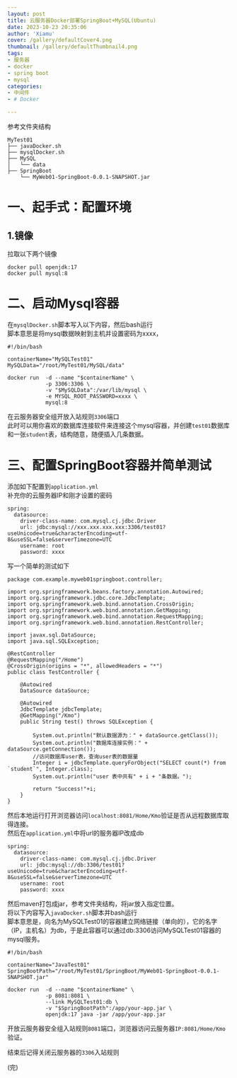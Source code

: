 ```yaml
---
layout: post
title: 云服务器Docker部署SpringBoot+MySQL(Ubuntu)
date: 2023-10-23 20:35:06
author: 'Xiamu'
cover: /gallery/defaultCover4.png
thumbnail: /gallery/defaultThumbnail4.png
tags:
- 服务器
- docker
- spring boot
- mysql
categories:
- 中间件
- # Docker

---
```

参考文件夹结构

```prism language-bash
MyTest01
├── javaDocker.sh
├── mysqlDocker.sh
├── MySQL
│   └── data
├── SpringBoot
    └── MyWeb01-SpringBoot-0.0.1-SNAPSHOT.jar
```

# 一、起手式：配置环境

## 1.镜像

拉取以下两个镜像

```prism language-bash
docker pull openjdk:17
docker pull mysql:8
```

# 二、启动Mysql容器

在`mysqlDocker.sh`脚本写入以下内容，然后bash运行  
脚本意思是将mysql数据映射到主机并设置密码为xxxx，

```prism language-bash
#!/bin/bash

containerName="MySQLTest01"
MySQLData="/root/MyTest01/MySQL/data"

docker run  -d --name "$containerName" \
            -p 3306:3306 \
            -v "$MySQLData":/var/lib/mysql \
            -e MYSQL_ROOT_PASSWORD=xxxx \
            mysql:8
```

在云服务器安全组开放入站规则`3306`端口  
此时可以用你喜欢的数据库连接软件来连接这个mysql容器，并创建`test01`数据库和一张`student`表，结构随意，随便插入几条数据。

# 三、配置SpringBoot容器并简单测试

添加如下配置到`application.yml`  
补充你的云服务器IP和刚才设置的密码

```prism language-yaml
spring:
  datasource:
    driver-class-name: com.mysql.cj.jdbc.Driver
    url: jdbc:mysql://xxx.xxx.xxx.xxx:3306/test01?useUnicode=true&characterEncoding=utf-8&useSSL=false&serverTimezone=UTC
    username: root
    password: xxxx
```

写一个简单的测试如下

```prism language-java
package com.example.myweb01springboot.controller;

import org.springframework.beans.factory.annotation.Autowired;
import org.springframework.jdbc.core.JdbcTemplate;
import org.springframework.web.bind.annotation.CrossOrigin;
import org.springframework.web.bind.annotation.GetMapping;
import org.springframework.web.bind.annotation.RequestMapping;
import org.springframework.web.bind.annotation.RestController;

import javax.sql.DataSource;
import java.sql.SQLException;

@RestController
@RequestMapping("/Home")
@CrossOrigin(origins = "*", allowedHeaders = "*")
public class TestController {
   
    @Autowired
    DataSource dataSource;

    @Autowired
    JdbcTemplate jdbcTemplate;
    @GetMapping("/Kmo")
    public String test() throws SQLException {
   
        System.out.println("默认数据源为：" + dataSource.getClass());
        System.out.println("数据库连接实例：" + dataSource.getConnection());
        //访问数据库user表，查询user表的数据量
        Integer i = jdbcTemplate.queryForObject("SELECT count(*) from `student`", Integer.class);
        System.out.println("user 表中共有" + i + "条数据。");

        return "Success!"+i;
    }
}

```

然后本地运行打开浏览器访问`localhost:8081/Home/Kmo`验证是否从远程数据库取得连接。  
然后在`application.yml`中将url的服务器IP改成db

```prism language-yaml
spring:
  datasource:
    driver-class-name: com.mysql.cj.jdbc.Driver
    url: jdbc:mysql://db:3306/test01?useUnicode=true&characterEncoding=utf-8&useSSL=false&serverTimezone=UTC
    username: root
    password: xxxx
```

然后maven打包成jar，参考文件夹结构，将jar放入指定位置。  
将以下内容写入`javaDocker.sh`脚本并bash运行  
脚本意思是，向名为MySQLTest01的容器建立网络链接（单向的），它的名字（IP，主机名）为db，于是此容器可以通过db:3306访问MySQLTest01容器的mysql服务。

```prism language-bash
#!/bin/bash

containerName="JavaTest01"
SpringBootPath="/root/MyTest01/SpringBoot/MyWeb01-SpringBoot-0.0.1-SNAPSHOT.jar"

docker run  -d --name "$containerName" \
            -p 8081:8081 \
            --link MySQLTest01:db \
            -v "$SpringBootPath":/app/your-app.jar \
            openjdk:17 java -jar /app/your-app.jar

```

开放云服务器安全组入站规则`8081`端口，浏览器访问云服务器`IP:8081/Home/Kmo`验证。

结束后记得关闭云服务器的`3306`入站规则

(完)
